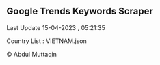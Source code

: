 

## Google Trends Keywords Scraper 
 
Last Update 15-04-2023 , 05:21:35

Country List :
VIETNAM.json



© Abdul Muttaqin 
